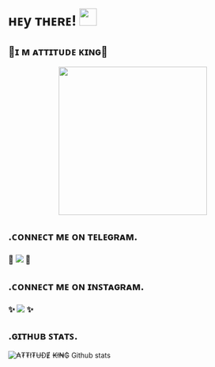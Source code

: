 #  ʜᴇy ᴛʜᴇʀᴇ! <img src="https://raw.githubusercontent.com/MartinHeinz/MartinHeinz/master/wave.gif" width="35px"> 

## 👑ɪ ᴍ ᴀᴛᴛɪᴛᴜᴅᴇ ᴋɪɴɢ👑
</p>

<p align="center"><a href="https://t.me/alone_Shaurya_king"><img src="https://te.legra.ph/file/133b535b44a1bbaca3a33.jpg" width="300"></a></p>

</p>

## .ᴄᴏɴɴᴇᴄᴛ ᴍᴇ ᴏɴ ᴛᴇʟᴇɢʀᴀᴍ.

###  💫 <a href="https://t.me/Alone_Shaurya_king" target="blank"><img src="https://img.shields.io/badge/₳₮₮ł₮ɄĐɆ ₭ł₦₲-30302f?style=flat&logo=telegram" /></a>  💫
</p>

## .ᴄᴏɴɴᴇᴄᴛ ᴍᴇ ᴏɴ ɪɴꜱᴛᴀɢʀᴀᴍ.

</p>

### ✨ <a href="https://instagram.com/shaurya_king_" target="blank"><img src="https://img.shields.io/badge/𝗦𝗛𝗔𝗨𝗥𝗬𝗔-30302f?style=flat&logo=instagram" /></a>  ✨

</p> 


##   **.ɢɪᴛʜᴜʙ ꜱᴛᴀᴛꜱ.**
![₳₮₮ł₮ɄĐɆ ₭ł₦₲ Github stats](https://github-readme-stats.vercel.app/api?username=itsattitudeking&show_icons=true&theme=tokoynred)
